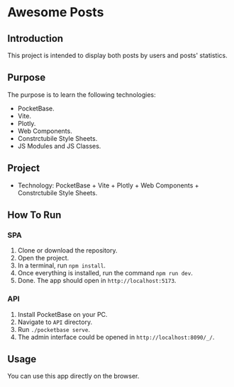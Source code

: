 # Awesome Posts
## Introduction
This project is intended to display both posts by users and posts' statistics.
## Purpose
The purpose is to learn the following technologies: 
- PocketBase.
- Vite.
- Plotly.
- Web Components.
- Constrctubile Style Sheets. 
- JS Modules and JS Classes.
## Project
- Technology: PocketBase + Vite + Plotly + Web Components + Constrctubile Style Sheets.
## How To Run
### SPA
1. Clone or download the repository.
2. Open the project.
3. In a terminal, run `npm install`.
4. Once everything is installed, run the command `npm run dev`.
5. Done. The app should open in `http://localhost:5173`.
### API
1. Install PocketBase on your PC.
2. Navigate to `API` directory.
3. Run `./pocketbase serve`.
4. The admin interface could be opened in `http://localhost:8090/_/`.


## Usage
You can use this app directly on the browser.